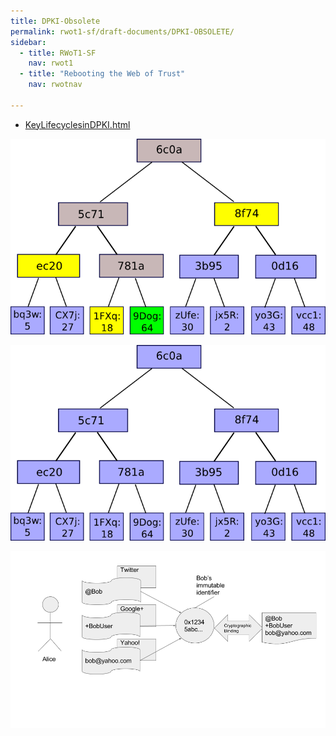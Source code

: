 ```yaml
---
title: DPKI-Obsolete
permalink: rwot1-sf/draft-documents/DPKI-OBSOLETE/
sidebar:
  - title: RWoT1-SF
    nav: rwot1
  - title: "Rebooting the Web of Trust"
    nav: rwotnav

---
```


* [KeyLifecyclesinDPKI.html](KeyLifecyclesinDPKI.html)

![](/assets/images/dpki-img/image00.png)

![](/assets/images/dpki-img/image01.png)

![](/assets/images/dpki-img/image02.png)

